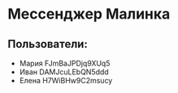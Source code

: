 # Мессенджер Малинка
## Пользователи:
 + Мария FJmBaJPDjq9XUq5
 + Иван DAMJcuLEbQN5ddd
 + Елена H7WiBHw9C2msucy
